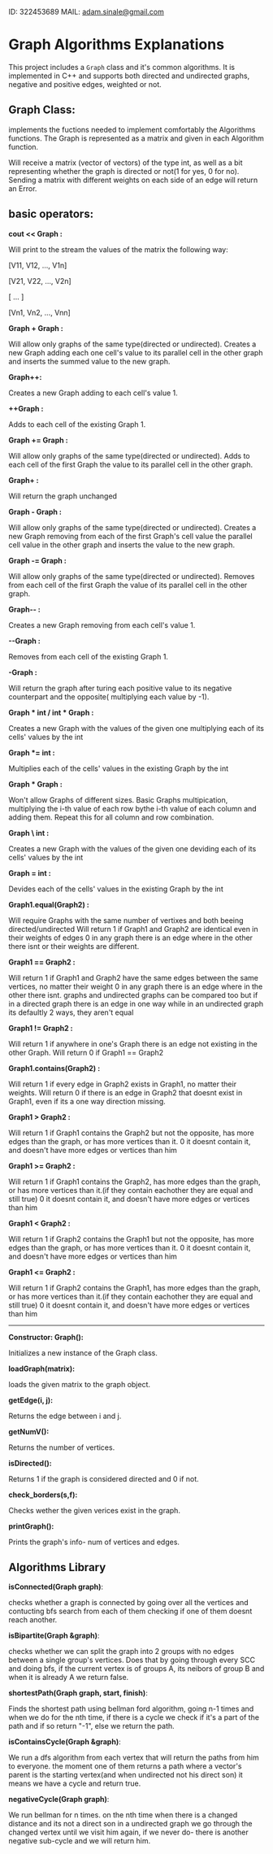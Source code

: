 ID: 322453689
MAIL: adam.sinale@gmail.com


# Graph Algorithms Explanations

This project includes a  `Graph` class and it's common algorithms. It is implemented in C++ and supports both directed and undirected graphs, negative and positive edges, weighted or not.

## Graph Class:

implements the fuctions needed to implement comfortably the Algorithms functions.
The Graph is represented as a matrix and given in each Algorithm function.

Will receive a matrix (vector of vectors) of the type int, as well as a bit representing whether the graph is directed or not(1 for yes, 0 for no).
Sending a matrix with different weights on each side of an edge will return an Error.

## basic operators:

**cout << Graph :**

Will print to the stream the values of the matrix the following way:

\[V11, V12, ..., V1n\]

\[V21, V22, ..., V2n\]

\[        ...       \]

\[Vn1, Vn2, ..., Vnn\]


**Graph + Graph :**

Will allow only graphs of the same type(directed or undirected).
Creates a new Graph adding each one cell's value to its parallel cell in the other graph and inserts the summed value to the new graph.

**Graph++:**

Creates a new Graph adding to each cell's value 1.

**++Graph :**

Adds to each cell of the existing Graph 1.

**Graph += Graph :**

Will allow only graphs of the same type(directed or undirected). 
Adds to each cell of the first Graph the value to its parallel cell in the other graph.

**Graph+ :**

Will return the graph unchanged

**Graph - Graph :**

Will allow only graphs of the same type(directed or undirected).
Creates a new Graph removing from each of the first Graph's cell value the parallel cell value in the other graph and inserts the value to the new graph.

**Graph -= Graph :**

Will allow only graphs of the same type(directed or undirected). 
Removes from each cell of the first Graph the value of its parallel cell in the other graph.

**Graph-- :**

Creates a new Graph removing from each cell's value 1.

**--Graph :**

Removes from each cell of the existing Graph 1.

**-Graph :**

Will return the graph after turing each positive value to its negative counterpart and the opposite( multiplying each value by -1).

**Graph * int  /  int * Graph :**

Creates a new Graph with the values of the given one multiplying each of its cells' values by the int

**Graph \*= int :**

Multiplies each of the cells' values in the existing Graph by the int

**Graph * Graph :**

Won't allow Graphs of different sizes.
Basic Graphs multipication, multiplying the i-th value of each row bythe i-th value of each column and adding them. Repeat this for all column and row combination.

**Graph \ int :**

Creates a new Graph with the values of the given one deviding each of its cells' values by the int

**Graph \= int :**

Devides each of the cells' values in the existing Graph by the int

**Graph1.equal(Graph2) :**

Will require Graphs with the same number of vertixes and both beeing directed/undirected
Will return 1 if Graph1 and Graph2 are identical even in their weights of edges
0 in any graph there is an edge where in the other there isnt or their weights are different.

**Graph1 == Graph2 :**

Will return 1 if Graph1 and Graph2 have the same edges between the same vertices, no matter their weight
0 in any graph there is an edge where in the other there isnt.
graphs and undirected graphs can be compared too but if in a directed graph there is an edge in one way while in an undirected graph its defaultly 2 ways, they aren't equal

**Graph1 != Graph2 :**

Will return 1 if anywhere in one's Graph there is an edge not existing in the other Graph.
Will return 0 if Graph1 == Graph2

**Graph1.contains(Graph2) :**

Will return 1 if every edge in Graph2 exists in Graph1, no matter their weights.
Will return 0 if there is an edge in Graph2 that doesnt exist in Graph1, even if its a one way direction missing.

**Graph1 > Graph2 :**

Will return 1 if Graph1 contains the Graph2 but not the opposite, has more edges than the graph, or has more vertices than it.
0 it doesnt contain it, and doesn't have more edges or vertices than him

**Graph1 >= Graph2 :**

Will return 1 if Graph1 contains the Graph2, has more edges than the graph, or has more vertices than it.(if they contain eachother they are equal and still true)
0 it doesnt contain it, and doesn't have more edges or vertices than him

**Graph1 < Graph2 :**

Will return 1 if Graph2 contains the Graph1 but not the opposite, has more edges than the graph, or has more vertices than it.
0 it doesnt contain it, and doesn't have more edges or vertices than him

**Graph1 <= Graph2 :**

Will return 1 if Graph2 contains the Graph1, has more edges than the graph, or has more vertices than it.(if they contain eachother they are equal and still true)
0 it doesnt contain it, and doesn't have more edges or vertices than him


---

**Constructor: Graph():**

Initializes a new instance of the Graph class.

**loadGraph(matrix):**

loads the given matrix to the graph object.

**getEdge(i, j):**

Returns the edge between i and j.

**getNumV():**

Returns the number of vertices.

**isDirected():**

Returns 1 if the graph is considered directed and 0 if not.

**check_borders(s,f):**

Checks wether the given verices exist in the graph.

**printGraph():**

Prints the graph's info- num of vertices and edges.


## Algorithms Library


**isConnected(Graph graph)**:

checks whether a graph is connected by going over all the vertices and contucting bfs search from each of them checking if one of them doesnt reach another.

**isBipartite(Graph &graph)**:

checks whether we can split the graph into 2 groups with no edges between a single group's vertices. Does that by going through every SCC and doing bfs, if the current vertex is of groups A, its neibors of group B and when it is already A we return false.

**shortestPath(Graph graph, start, finish)**:

Finds the shortest path using bellman ford algorithm, going n-1 times and when we do for the nth time, if there is a cycle we check if it's a part of the path and if so return "-1", else we return the path.

**isContainsCycle(Graph &graph)**:

We run a dfs algorithm from each vertex that will return the paths from him to everyone. the moment one of them returns a path where a vector's parent is the starting vertex(and when undirected not his direct son) it means we have a cycle and return true.

**negativeCycle(Graph graph)**:

We run bellman for n times. on the nth time when there is a changed distance and its not a direct son in a undirected graph we go through the changed vertex until we visit him again, if we never do- there is another negative sub-cycle and we will return him.
